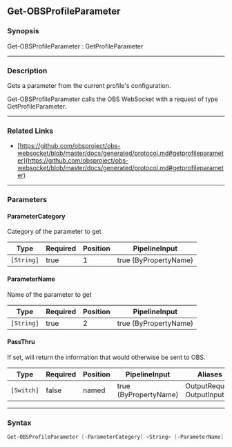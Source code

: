 Get-OBSProfileParameter
-----------------------




### Synopsis
Get-OBSProfileParameter : GetProfileParameter



---


### Description

Gets a parameter from the current profile's configuration.


Get-OBSProfileParameter calls the OBS WebSocket with a request of type GetProfileParameter.



---


### Related Links
* [https://github.com/obsproject/obs-websocket/blob/master/docs/generated/protocol.md#getprofileparameter](https://github.com/obsproject/obs-websocket/blob/master/docs/generated/protocol.md#getprofileparameter)





---


### Parameters
#### **ParameterCategory**

Category of the parameter to get






|Type      |Required|Position|PipelineInput        |
|----------|--------|--------|---------------------|
|`[String]`|true    |1       |true (ByPropertyName)|



#### **ParameterName**

Name of the parameter to get






|Type      |Required|Position|PipelineInput        |
|----------|--------|--------|---------------------|
|`[String]`|true    |2       |true (ByPropertyName)|



#### **PassThru**

If set, will return the information that would otherwise be sent to OBS.






|Type      |Required|Position|PipelineInput        |Aliases                      |
|----------|--------|--------|---------------------|-----------------------------|
|`[Switch]`|false   |named   |true (ByPropertyName)|OutputRequest<br/>OutputInput|





---


### Syntax
```PowerShell
Get-OBSProfileParameter [-ParameterCategory] <String> [-ParameterName] <String> [-PassThru] [<CommonParameters>]
```
